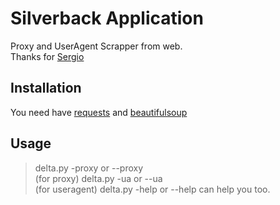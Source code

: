# Silverback Application
Proxy and UserAgent Scrapper from web. </br>
Thanks for [Sergio](https://github.com/YusufOzmen01)

## Installation
You need have [requests](https://pypi.org/project/requests/) and [beautifulsoup](https://pypi.org/project/beautifulsoup4/) </br>

## Usage

> delta.py -proxy or --proxy </br> (for proxy)
> delta.py -ua or --ua </br> (for useragent)
> delta.py -help or --help can help you too.
